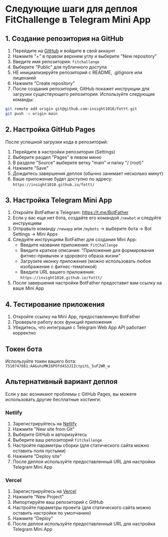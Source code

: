 # Следующие шаги для деплоя FitChallenge в Telegram Mini App

## 1. Создание репозитория на GitHub

1. Перейдите на [GitHub](https://github.com) и войдите в свой аккаунт
2. Нажмите "+" в правом верхнем углу и выберите "New repository"
3. Введите имя репозитория: `fitchallenge`
4. Выберите "Public" для публичного доступа
5. НЕ инициализируйте репозиторий с README, .gitignore или лицензией
6. Нажмите "Create repository"
7. После создания репозитория, GitHub покажет инструкции для загрузки существующего репозитория. Используйте следующие команды:

```bash
git remote add origin git@github.com:insight1010/fottt.git
git push -u origin main
```

## 2. Настройка GitHub Pages

После успешной загрузки кода в репозиторий:

1. Перейдите в настройки репозитория (Settings)
2. Выберите раздел "Pages" в левом меню
3. В разделе "Source" выберите ветку "main" и папку "/ (root)"
4. Нажмите "Save"
5. Дождитесь завершения деплоя (обычно занимает несколько минут)
6. Ваше приложение будет доступно по адресу: `https://insight1010.github.io/fottt/`

## 3. Настройка Telegram Mini App

1. Откройте BotFather в Telegram: https://t.me/BotFather
2. Если у вас еще нет бота, создайте его командой `/newbot` и следуйте инструкциям
3. Отправьте команду `/newapp` или `/mybots` → выберите бота → Bot Settings → Mini Apps
4. Следуйте инструкциям BotFather для создания Mini App:
   - Введите название приложения: `FitChallenge`
   - Введите краткое описание: "Приложение для формирования фитнес-привычек и здорового образа жизни"
   - Загрузите иконку приложения (можно использовать любое изображение с фитнес-тематикой)
   - Введите URL вашего приложения: `https://insight1010.github.io/fottt/`
5. После завершения настройки BotFather предоставит вам ссылку на ваше Mini App

## 4. Тестирование приложения

1. Откройте ссылку на Mini App, предоставленную BotFather
2. Проверьте работу всех функций приложения
3. Убедитесь, что интеграция с Telegram Web App API работает корректно

## Токен бота

Используйте токен вашего бота: `7510747881:AAGuhzMKI6POfd4S3JIZctpitL_5uF2WR_w`

## Альтернативный вариант деплоя

Если у вас возникают проблемы с GitHub Pages, вы можете использовать другие бесплатные хостинги:

### Netlify

1. Зарегистрируйтесь на [Netlify](https://www.netlify.com/)
2. Нажмите "New site from Git"
3. Выберите GitHub и авторизуйтесь
4. Выберите ваш репозиторий `fitchallenge`
5. Настройте параметры сборки (для статического сайта можно оставить поля пустыми)
6. Нажмите "Deploy site"
7. После деплоя используйте предоставленный URL для настройки Telegram Mini App

### Vercel

1. Зарегистрируйтесь на [Vercel](https://vercel.com/)
2. Нажмите "New Project"
3. Импортируйте ваш репозиторий с GitHub
4. Настройте параметры проекта (для статического сайта можно оставить настройки по умолчанию)
5. Нажмите "Deploy"
6. После деплоя используйте предоставленный URL для настройки Telegram Mini App 